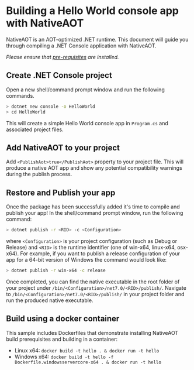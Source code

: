 # Building a Hello World console app with NativeAOT

NativeAOT is an AOT-optimized .NET runtime. This document will guide you through compiling a .NET Console application with NativeAOT.

_Please ensure that [pre-requisites](https://docs.microsoft.com/en-us/dotnet/core/deploying/native-aot#prerequisites) are installed._

## Create .NET Console project

Open a new shell/command prompt window and run the following commands.

```bash
> dotnet new console -o HelloWorld
> cd HelloWorld
```

This will create a simple Hello World console app in `Program.cs` and associated project files.

## Add NativeAOT to your project

Add `<PublishAot>true</PublishAot>` property to your project file. This will produce a native AOT app and show any potential compatibility warnings during the publish process.

## Restore and Publish your app

Once the package has been successfully added it's time to compile and publish your app! In the shell/command prompt window, run the following command:

```bash
> dotnet publish -r <RID> -c <Configuration>
```

where `<Configuration>` is your project configuration (such as Debug or Release) and `<RID>` is the runtime identifier (one of win-x64, linux-x64, osx-x64). For example, if you want to publish a release configuration of your app for a 64-bit version of Windows the command would look like:

```bash
> dotnet publish -r win-x64 -c release
```

Once completed, you can find the native executable in the root folder of your project under `/bin/<Configuration>/net7.0/<RID>/publish/`. Navigate to `/bin/<Configuration>/net7.0/<RID>/publish/` in your project folder and run the produced native executable.

## Build using a docker container

This sample includes Dockerfiles that demonstrate installing NativeAOT build prerequisites and building in a container:

- Linux x64: `docker build -t hello . & docker run -t hello`
- Windows x64: `docker build -t hello -f Dockerfile.windowsservercore-x64 . & docker run -t hello`
